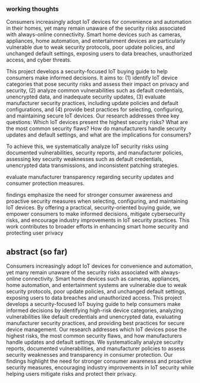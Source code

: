### working thoughts

Consumers increasingly adopt IoT devices for convenience and automation in their homes, yet many remain unaware of the security risks associated with always-online connectivity. Smart home devices such as cameras, appliances, home automation, and entertainment devices are particularly vulnerable due to weak security protocols, poor update policies, and unchanged default settings, exposing users to data breaches, unauthorized access, and cyber threats. 

This project develops a security-focused IoT buying guide to help consumers make informed decisions. It aims to: (1) identify IoT device categories that pose security risks and assess their impact on privacy and security, (2) analyze common vulnerabilities such as default credentials, unencrypted data, and inadequate security updates, (3) evaluate manufacturer security practices, including update policies and default configurations, and (4) provide best practices for selecting, configuring, and maintaining secure IoT devices. Our research addresses three key questions: Which IoT devices present the highest security risks? What are the most common security flaws? How do manufacturers handle security updates and default settings, and what are the implications for consumers?

To achieve this, we systematically analyze IoT security risks using documented vulnerabilities, security reports, and manufacturer policies, assessing key security weaknesses such as default credentials, unencrypted data transmissions, and inconsistent patching strategies. 


evaluate manufacturer transparency regarding security updates and consumer protection measures.

findings emphasize the need for stronger consumer awareness and proactive security measures when selecting, configuring, and maintaining IoT devices. By offering a practical, security-oriented buying guide, we empower consumers to make informed decisions, mitigate cybersecurity risks, and encourage industry improvements in IoT security practices. This work contributes to broader efforts in enhancing smart home security and protecting user privacy


## abstract (so far)

Consumers increasingly adopt IoT devices for convenience and automation, yet many remain unaware of the security risks associated with always-online connectivity. Smart home devices such as cameras, appliances, home automation, and entertainment systems are vulnerable due to weak security protocols, poor update policies, and unchanged default settings, exposing users to data breaches and unauthorized access. This project develops a security-focused IoT buying guide to help consumers make informed decisions by identifying high-risk device categories, analyzing vulnerabilities like default credentials and unencrypted data, evaluating manufacturer security practices, and providing best practices for secure device management. Our research addresses which IoT devices pose the highest risks, the most common security flaws, and how manufacturers handle updates and default settings. We systematically analyze security reports, documented vulnerabilities, and manufacturer policies to assess security weaknesses and transparency in consumer protection. Our findings highlight the need for stronger consumer awareness and proactive security measures, encouraging industry improvements in IoT security while helping users mitigate risks and protect their privacy.
